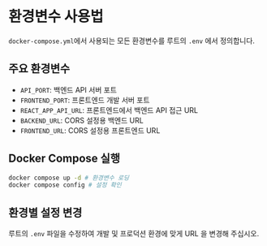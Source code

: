 # 환경변수 사용법
`docker-compose.yml`에서 사용되는 모든 환경변수를 루트의 `.env` 에서 정의합니다.

## 주요 환경변수
- `API_PORT`: 백엔드 API 서버 포트
- `FRONTEND_PORT`: 프론트엔드 개발 서버 포트
- `REACT_APP_API_URL`: 프론트엔드에서 백엔드 API 접근 URL
- `BACKEND_URL`: CORS 설정용 백엔드 URL
- `FRONTEND_URL`: CORS 설정용 프론트엔드 URL

## Docker Compose 실행
```bash
docker compose up -d # 환경변수 로딩
docker compose config # 설정 확인
```

## 환경별 설정 변경
루트의 `.env` 파일을 수정하여 개발 및 프로덕션 환경에 맞게 URL 을 변경해 주십시오.